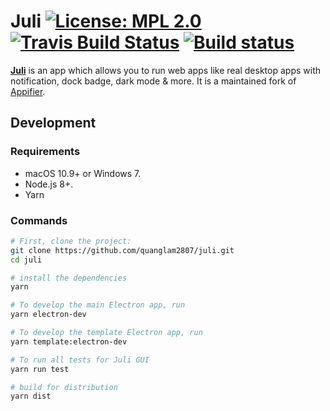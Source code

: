 # Juli [![License: MPL 2.0](https://img.shields.io/badge/License-MPL%202.0-brightgreen.svg)](https://opensource.org/licenses/MPL-2.0) [![Travis Build Status](https://travis-ci.org/quanglam2807/juli.svg?branch=master)](https://travis-ci.org/quanglam2807/juli) [![Build status](https://ci.appveyor.com/api/projects/status/6ebvm0ldumh29ic5?svg=true)](https://ci.appveyor.com/project/quanglam2807/juli)

**[Juli](https://quang.im/juli)** is an app which allows you to run web apps like real desktop apps with notification, dock badge, dark mode & more. It is a maintained fork of [Appifier](https://github.com/quanglam2807/appifier).

## Development
### Requirements
- macOS 10.9+ or Windows 7.
- Node.js 8+.
- Yarn

### Commands
```bash
# First, clone the project:
git clone https://github.com/quanglam2807/juli.git
cd juli

# install the dependencies
yarn

# To develop the main Electron app, run
yarn electron-dev

# To develop the template Electron app, run
yarn template:electron-dev

# To run all tests for Juli GUI
yarn run test

# build for distribution
yarn dist
```
